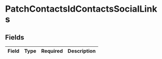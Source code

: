 # PatchContactsIdContactsSocialLinks


## Fields

| Field       | Type        | Required    | Description |
| ----------- | ----------- | ----------- | ----------- |